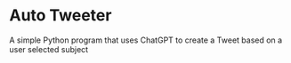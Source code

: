 # Auto Tweeter

A simple Python program that uses ChatGPT to create a Tweet based on a user selected subject